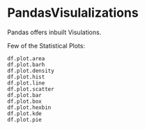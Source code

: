# PandasVisulalizations
Pandas offers inbuilt Visulations.

Few of the Statistical Plots:

    df.plot.area
    df.plot.barh
    df.plot.density
    df.plot.hist
    df.plot.line
    df.plot.scatter
    df.plot.bar
    df.plot.box
    df.plot.hexbin
    df.plot.kde
    df.plot.pie





